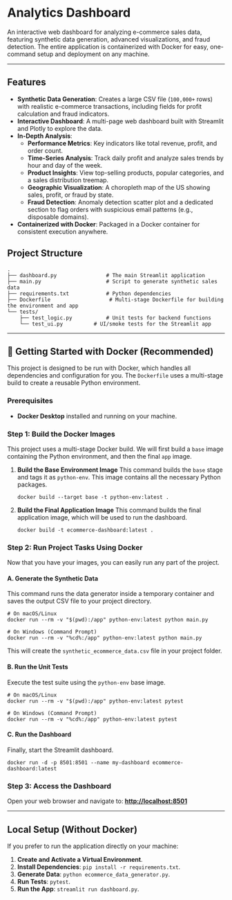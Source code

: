 # Analytics Dashboard

An interactive web dashboard for analyzing e-commerce sales data, featuring synthetic data generation, advanced visualizations, and fraud detection. The entire application is containerized with Docker for easy, one-command setup and deployment on any machine.

<!-- A screenshot of your dashboard would look great here! -->
<!-- ![Dashboard Screenshot](images/img1.png) -->

---

## Features

-   **Synthetic Data Generation**: Creates a large CSV file (`100,000+` rows) with realistic e-commerce transactions, including fields for profit calculation and fraud indicators.
-   **Interactive Dashboard**: A multi-page web dashboard built with Streamlit and Plotly to explore the data.
-   **In-Depth Analysis**:
    -   **Performance Metrics**: Key indicators like total revenue, profit, and order count.
    -   **Time-Series Analysis**: Track daily profit and analyze sales trends by hour and day of the week.
    -   **Product Insights**: View top-selling products, popular categories, and a sales distribution treemap.
    -   **Geographic Visualization**: A choropleth map of the US showing sales, profit, or fraud by state.
    -   **Fraud Detection**: Anomaly detection scatter plot and a dedicated section to flag orders with suspicious email patterns (e.g., disposable domains).
-   **Containerized with Docker**: Packaged in a Docker container for consistent execution anywhere.

## Project Structure

```
.
├── dashboard.py                # The main Streamlit application
├── main.py                     # Script to generate synthetic sales data
├── requirements.txt            # Python dependencies
├── Dockerfile                   # Multi-stage Dockerfile for building the environment and app
└── tests/
    ├── test_logic.py           # Unit tests for backend functions
    └── test_ui.py          # UI/smoke tests for the Streamlit app
```

---

## 🚀 Getting Started with Docker (Recommended)

This project is designed to be run with Docker, which handles all dependencies and configuration for you. The `Dockerfile` uses a multi-stage build to create a reusable Python environment.

### Prerequisites

-   **Docker Desktop** installed and running on your machine.

### Step 1: Build the Docker Images

This project uses a multi-stage Docker build. We will first build a `base` image containing the Python environment, and then the final `app` image.

1.  **Build the Base Environment Image**
    This command builds the `base` stage and tags it as `python-env`. This image contains all the necessary Python packages.
    ```
    docker build --target base -t python-env:latest .
    ```

2.  **Build the Final Application Image**
    This command builds the final application image, which will be used to run the dashboard.
    ```
    docker build -t ecommerce-dashboard:latest .
    ```

### Step 2: Run Project Tasks Using Docker

Now that you have your images, you can easily run any part of the project.

#### A. Generate the Synthetic Data

This command runs the data generator inside a temporary container and saves the output CSV file to your project directory.
```
# On macOS/Linux
docker run --rm -v "$(pwd):/app" python-env:latest python main.py

# On Windows (Command Prompt)
docker run --rm -v "%cd%:/app" python-env:latest python main.py
```
This will create the `synthetic_ecommerce_data.csv` file in your project folder.

#### B. Run the Unit Tests

Execute the test suite using the `python-env` base image.
```
# On macOS/Linux
docker run --rm -v "$(pwd):/app" python-env:latest pytest

# On Windows (Command Prompt)
docker run --rm -v "%cd%:/app" python-env:latest pytest
```

#### C. Run the Dashboard

Finally, start the Streamlit dashboard.
```
docker run -d -p 8501:8501 --name my-dashboard ecommerce-dashboard:latest
```

### Step 3: Access the Dashboard

Open your web browser and navigate to:
[**http://localhost:8501**](http://localhost:8501)

---

## Local Setup (Without Docker)

If you prefer to run the application directly on your machine:

1.  **Create and Activate a Virtual Environment**.
2.  **Install Dependencies**: `pip install -r requirements.txt`.
3.  **Generate Data**: `python ecommerce_data_generator.py`.
4.  **Run Tests**: `pytest`.
5.  **Run the App**: `streamlit run dashboard.py`.
```
